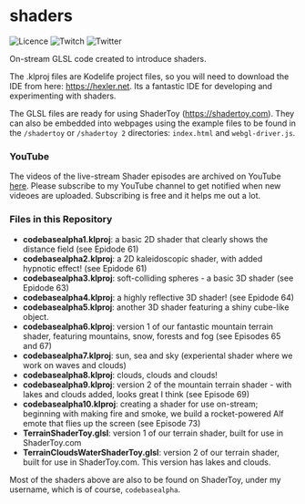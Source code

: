 # shaders

![Licence](https://img.shields.io/github/license/essenbee/z80emu)
![Twitch](https://img.shields.io/twitch/status/codebasealpha)
![Twitter](https://img.shields.io/twitter/follow/codebasealpha?label=Follow&style=social)

On-stream GLSL code created to introduce shaders.

The .klproj files are Kodelife project files, so you will need to download the IDE from here: https://hexler.net. Its a fantastic IDE for developing and experimenting with shaders.

The GLSL files are ready for using ShaderToy (https://shadertoy.com). They can also be embedded into webpages using the example files to be found in the `/shadertoy` or `/shadertoy 2` directories: `index.html` and `webgl-driver.js`.

### YouTube

The videos of the live-stream Shader episodes are archived on YouTube [here](https://www.youtube.com/channel/UCFFtfkaWjMb9UMDpPVnC1Sg). Please subscribe to my YouTube channel to get notified when new videoes are uploaded. Subscribing is free and it helps me out a lot.

### Files in this Repository

- **codebasealpha1.klproj**: a basic 2D shader that clearly shows the distance field (see Epidode 61)
- **codebasealpha2.klproj**: a 2D kaleidoscopic shader, with added hypnotic effect! (see Epidode 61)
- **codebasealpha3.klproj**: soft-colliding spheres - a basic 3D shader (see Epidode 63)
- **codebasealpha4.klproj**: a highly reflective 3D shader! (see Epidode 64)
- **codebasealpha5.klproj**: another 3D shader featuring a shiny cube-like object.
- **codebasealpha6.klproj**: version 1 of our fantastic mountain terrain shader, featuring mountains, snow, forests and fog (see Episodes 65 and 67)
- **codebasealpha7.klproj**: sun, sea and sky (experiental shader where we work on waves and clouds)
- **codebasealpha8.klproj**: clouds, clouds and clouds!
- **codebasealpha9.klproj**: version 2 of the mountain terrain shader - with lakes and clouds added, looks great I think (see Episode 69)
- **codebasealpha10.klproj**: creating a shader for use on-stream; beginning with making fire and smoke, we build a rocket-powered Alf emote that flies up the screen (see Episode 73)
- **TerrainShaderToy.glsl**: version 1 of our terrain shader, built for use in ShaderToy.com
- **TerrainCloudsWaterShaderToy.glsl**: version 2 of our terrain shader, built for use in ShaderToy.com. This version has lakes and clouds.

Most of the shaders above are also to be found on ShaderToy, under my username, which is of course, `codebasealpha`.

